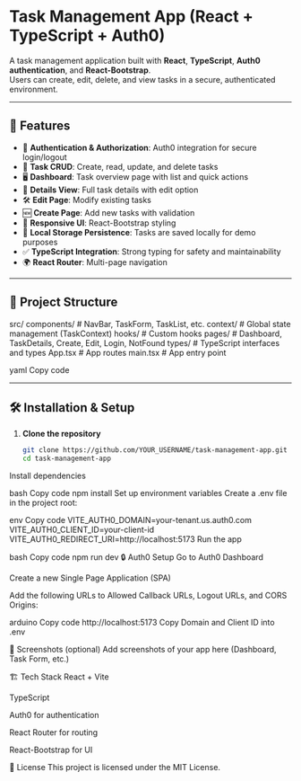 # Task Management App (React + TypeScript + Auth0)

A task management application built with **React**, **TypeScript**, **Auth0 authentication**, and **React-Bootstrap**.  
Users can create, edit, delete, and view tasks in a secure, authenticated environment.

---

## 🚀 Features
- 🔑 **Authentication & Authorization**: Auth0 integration for secure login/logout  
- 📝 **Task CRUD**: Create, read, update, and delete tasks  
- 🖥 **Dashboard**: Task overview page with list and quick actions  
- 📄 **Details View**: Full task details with edit option  
- 🛠 **Edit Page**: Modify existing tasks  
- 🆕 **Create Page**: Add new tasks with validation  
- 🎨 **Responsive UI**: React-Bootstrap styling  
- 💾 **Local Storage Persistence**: Tasks are saved locally for demo purposes  
- ✅ **TypeScript Integration**: Strong typing for safety and maintainability  
- 🌍 **React Router**: Multi-page navigation  

---

## 📂 Project Structure
src/
components/ # NavBar, TaskForm, TaskList, etc.
context/ # Global state management (TaskContext)
hooks/ # Custom hooks
pages/ # Dashboard, TaskDetails, Create, Edit, Login, NotFound
types/ # TypeScript interfaces and types
App.tsx # App routes
main.tsx # App entry point

yaml
Copy code

---

## 🛠 Installation & Setup

1. **Clone the repository**
   ```bash
   git clone https://github.com/YOUR_USERNAME/task-management-app.git
   cd task-management-app
Install dependencies

bash
Copy code
npm install
Set up environment variables
Create a .env file in the project root:

env
Copy code
VITE_AUTH0_DOMAIN=your-tenant.us.auth0.com
VITE_AUTH0_CLIENT_ID=your-client-id
VITE_AUTH0_REDIRECT_URI=http://localhost:5173
Run the app

bash
Copy code
npm run dev
🔒 Auth0 Setup
Go to Auth0 Dashboard

Create a new Single Page Application (SPA)

Add the following URLs to Allowed Callback URLs, Logout URLs, and CORS Origins:

arduino
Copy code
http://localhost:5173
Copy Domain and Client ID into .env

📸 Screenshots (optional)
Add screenshots of your app here (Dashboard, Task Form, etc.)

🏗 Tech Stack
React + Vite

TypeScript

Auth0 for authentication

React Router for routing

React-Bootstrap for UI

📜 License
This project is licensed under the MIT License.
